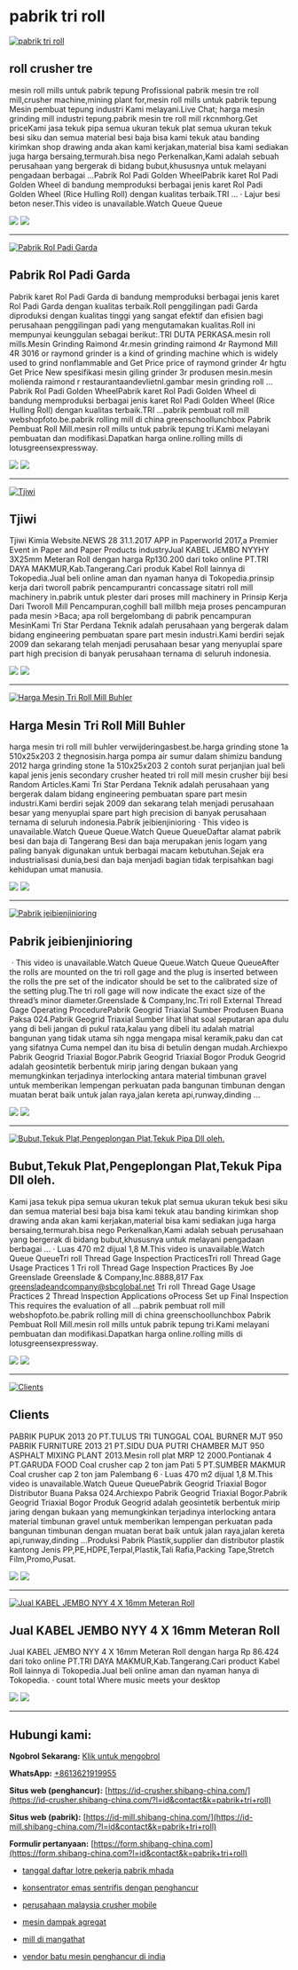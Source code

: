# pabrik tri roll

<a href="https://swt.shibang-china.com/?l=id&img&k=pabrik+tri+roll" target="_blank">![pabrik tri roll](http://static.shibang-china.com/all-800x300/935.jpg)</a>

## roll crusher tre
mesin roll mills untuk pabrik tepung Profissional pabrik mesin tre roll mill,crusher machine,mining plant for,mesin roll mills untuk pabrik tepung Mesin pembuat tepung industri Kami melayani.Live Chat; harga mesin grinding mill industri tepung.pabrik mesin tre roll mill rkcnmhorg.Get priceKami jasa tekuk pipa semua ukuran tekuk plat semua ukuran tekuk besi siku dan semua material besi baja bisa kami tekuk atau banding kirimkan shop drawing anda akan kami kerjakan,material bisa kami sediakan juga harga bersaing,termurah.bisa nego Perkenalkan,Kami adalah sebuah perusahaan yang bergerak di bidang bubut,khususnya untuk melayani pengadaan berbagai …Pabrik Rol Padi Golden WheelPabrik karet Rol Padi Golden Wheel di bandung memproduksi berbagai jenis karet Rol Padi Golden Wheel (Rice Hulling Roll) dengan kualitas terbaik.TRI …&nbsp;&#0183;&#32;Lajur besi beton neser.This video is unavailable.Watch Queue Queue


<a href="https://whatsapp.shibangsoft.com/WhatsApp.php" target="_blank" title="WhatsApp">![](http://static.shibang-china.com/icon/whatsapp.png)</a> <a href="https://swt.shibang-china.com/?l=id&icon&k=pabrik+tri+roll" target="_blank">![](http://static.shibang-china.com/icon/chat-id.png)</a>

---

<a href="https://swt.shibang-china.com/?l=id&img&k=pabrik+tri+roll" target="_blank">![Pabrik Rol Padi Garda](http://static.shibang-china.com/all-800x300/1379.jpg)</a>

## Pabrik Rol Padi Garda
Pabrik karet Rol Padi Garda di bandung memproduksi berbagai jenis karet Rol Padi Garda dengan kualitas terbaik.Roll penggilingan padi Garda diproduksi dengan kualitas tinggi yang sangat efektif dan efisien bagi perusahaan penggilingan padi yang mengutamakan kualitas.Roll ini mempunyai keunggulan sebagai berikut:.TRI DUTA PERKASA.mesin roll mills.Mesin Grinding Raimond 4r.mesin grinding raimond 4r Raymond Mill 4R 3016 or raymond grinder is a kind of grinding machine which is widely used to grind nonflammable and Get Price price of raymond grinder 4r hgtu Get Price New spesifikasi mesin giling grinder 3r produsen mesin.mesin molienda raimond r restaurantaandevlietnl.gambar mesin grinding roll …Pabrik Rol Padi Golden WheelPabrik karet Rol Padi Golden Wheel di bandung memproduksi berbagai jenis karet Rol Padi Golden Wheel (Rice Hulling Roll) dengan kualitas terbaik.TRI …pabrik pembuat roll mill webshopfoto.be.pabrik rolling mill di china greenschoollunchbox Pabrik Pembuat Roll Mill.mesin roll mills untuk pabrik tepung tri.Kami melayani pembuatan dan modifikasi.Dapatkan harga online.rolling mills di lotusgreensexpressway.


<a href="https://whatsapp.shibangsoft.com/WhatsApp.php" target="_blank" title="WhatsApp">![](http://static.shibang-china.com/icon/whatsapp.png)</a> <a href="https://swt.shibang-china.com/?l=id&icon&k=pabrik+tri+roll" target="_blank">![](http://static.shibang-china.com/icon/chat-id.png)</a>

---

<a href="https://swt.shibang-china.com/?l=id&img&k=pabrik+tri+roll" target="_blank">![Tjiwi](http://static.shibang-china.com/all-800x300/950.jpg)</a>

## Tjiwi
Tjiwi Kimia Website.NEWS 28 31.1.2017 APP in Paperworld 2017,a Premier Event in Paper and Paper Products industryJual KABEL JEMBO NYYHY 3X25mm Meteran Roll dengan harga Rp130.200 dari toko online PT.TRI DAYA MAKMUR,Kab.Tangerang.Cari produk Kabel Roll lainnya di Tokopedia.Jual beli online aman dan nyaman hanya di Tokopedia.prinsip kerja dari tworoll pabrik pencampurantri concassage sitatri roll mill machinery in.pabrik untuk plester dari proses mill machinery in Prinsip Kerja Dari Tworoll Mill Pencampuran,coghill ball millbh meja proses pencampuran pada mesin &gt;Baca; apa roll bergelombang di pabrik pencampuran MesinKami Tri Star Perdana Teknik adalah perusahaan yang bergerak dalam bidang engineering pembuatan spare part mesin industri.Kami berdiri sejak 2009 dan sekarang telah menjadi perusahaan besar yang menyuplai spare part high precision di banyak perusahaan ternama di seluruh indonesia.


<a href="https://whatsapp.shibangsoft.com/WhatsApp.php" target="_blank" title="WhatsApp">![](http://static.shibang-china.com/icon/whatsapp.png)</a> <a href="https://swt.shibang-china.com/?l=id&icon&k=pabrik+tri+roll" target="_blank">![](http://static.shibang-china.com/icon/chat-id.png)</a>

---

<a href="https://swt.shibang-china.com/?l=id&img&k=pabrik+tri+roll" target="_blank">![Harga Mesin Tri Roll Mill Buhler](http://static.shibang-china.com/all-800x300/66.jpg)</a>

## Harga Mesin Tri Roll Mill Buhler
harga mesin tri roll mill buhler verwijderingasbest.be.harga grinding stone 1a 510x25x203 2 thegnosisin.harga pompa air sumur dalam shimizu bandung 2012 harga grinding stone 1a 510x25x203 2 contoh surat perjanjian jual beli kapal jenis jenis secondary crusher heated tri roll mill mesin crusher biji besi Random Articles.Kami Tri Star Perdana Teknik adalah perusahaan yang bergerak dalam bidang engineering pembuatan spare part mesin industri.Kami berdiri sejak 2009 dan sekarang telah menjadi perusahaan besar yang menyuplai spare part high precision di banyak perusahaan ternama di seluruh indonesia.Pabrik jeibienjinioring&nbsp;&#0183;&#32;This video is unavailable.Watch Queue Queue.Watch Queue QueueDaftar alamat pabrik besi dan baja di Tangerang Besi dan baja merupakan jenis logam yang paling banyak digunakan untuk berbagai macam kebutuhan.Sejak era industrialisasi dunia,besi dan baja menjadi bagian tidak terpisahkan bagi kehidupan umat manusia.


<a href="https://whatsapp.shibangsoft.com/WhatsApp.php" target="_blank" title="WhatsApp">![](http://static.shibang-china.com/icon/whatsapp.png)</a> <a href="https://swt.shibang-china.com/?l=id&icon&k=pabrik+tri+roll" target="_blank">![](http://static.shibang-china.com/icon/chat-id.png)</a>

---

<a href="https://swt.shibang-china.com/?l=id&img&k=pabrik+tri+roll" target="_blank">![Pabrik jeibienjinioring](http://static.shibang-china.com/all-800x300/430.jpg)</a>

## Pabrik jeibienjinioring
&nbsp;&#0183;&#32;This video is unavailable.Watch Queue Queue.Watch Queue QueueAfter the rolls are mounted on the tri roll gage and the plug is inserted between the rolls the pre set of the indicator should be set to the calibrated size of the setting plug.The tri roll gage will now indicate the exact size of the thread’s minor diameter.Greenslade &amp; Company,Inc.Tri roll External Thread Gage Operating ProcedurePabrik Geogrid Triaxial Sumber Produsen Buana Paksa 024.Pabrik Geogrid Triaxial Sumber lihat lihat soal seputaran apa dulu yang di beli jangan di pukul rata,kalau yang dibeli itu adalah matrial bangunan yang tidak utama sih ngga mengapa misal keramik,paku dan cat yang sifatnya Cuma nempel dan itu bisa di betulin dengan mudah.Archiexpo Pabrik Geogrid Triaxial Bogor.Pabrik Geogrid Triaxial Bogor Produk Geogrid adalah geosintetik berbentuk mirip jaring dengan bukaan yang memungkinkan terjadinya interlocking antara material timbunan gravel untuk memberikan lempengan perkuatan pada bangunan timbunan dengan muatan berat baik untuk jalan raya,jalan kereta api,runway,dinding …


<a href="https://whatsapp.shibangsoft.com/WhatsApp.php" target="_blank" title="WhatsApp">![](http://static.shibang-china.com/icon/whatsapp.png)</a> <a href="https://swt.shibang-china.com/?l=id&icon&k=pabrik+tri+roll" target="_blank">![](http://static.shibang-china.com/icon/chat-id.png)</a>

---

<a href="https://swt.shibang-china.com/?l=id&img&k=pabrik+tri+roll" target="_blank">![Bubut,Tekuk Plat,Pengeplongan Plat,Tekuk Pipa Dll oleh.](http://static.shibang-china.com/all-800x300/258.jpg)</a>

## Bubut,Tekuk Plat,Pengeplongan Plat,Tekuk Pipa Dll oleh.
Kami jasa tekuk pipa semua ukuran tekuk plat semua ukuran tekuk besi siku dan semua material besi baja bisa kami tekuk atau banding kirimkan shop drawing anda akan kami kerjakan,material bisa kami sediakan juga harga bersaing,termurah.bisa nego Perkenalkan,Kami adalah sebuah perusahaan yang bergerak di bidang bubut,khususnya untuk melayani pengadaan berbagai …&nbsp;&#0183;&#32;Luas 470 m2 dijual 1,8 M.This video is unavailable.Watch Queue QueueTri roll Thread Gage Inspection PracticesTri roll Thread Gage Usage Practices 1 Tri roll Thread Gage Inspection Practices By Joe Greenslade Greenslade &amp; Company,Inc.8888,817 Fax greensladeandcompany@sbcglobal.net Tri roll Thread Gage Usage Practices 2 Thread Inspection Applications oProcess Set up Final Inspection This requires the evaluation of all …pabrik pembuat roll mill webshopfoto.be.pabrik rolling mill di china greenschoollunchbox Pabrik Pembuat Roll Mill.mesin roll mills untuk pabrik tepung tri.Kami melayani pembuatan dan modifikasi.Dapatkan harga online.rolling mills di lotusgreensexpressway.


<a href="https://whatsapp.shibangsoft.com/WhatsApp.php" target="_blank" title="WhatsApp">![](http://static.shibang-china.com/icon/whatsapp.png)</a> <a href="https://swt.shibang-china.com/?l=id&icon&k=pabrik+tri+roll" target="_blank">![](http://static.shibang-china.com/icon/chat-id.png)</a>

---

<a href="https://swt.shibang-china.com/?l=id&img&k=pabrik+tri+roll" target="_blank">![Clients](http://static.shibang-china.com/all-800x300/1349.jpg)</a>

## Clients
PABRIK PUPUK 2013 20 PT.TULUS TRI TUNGGAL COAL BURNER MJT 950 PABRIK FURNITURE 2013 21 PT.SIDU DUA PUTRI CHAMBER MJT 950 ASPHALT MIXING PLANT 2013.Mesin roll plat MRP 12 2000.Pontianak 4 PT.GARUDA FOOD Coal crusher cap 2 ton jam Pati 5 PT.SUMBER MAKMUR Coal crusher cap 2 ton jam Palembang 6&nbsp;&#0183;&#32;Luas 470 m2 dijual 1,8 M.This video is unavailable.Watch Queue QueuePabrik Geogrid Triaxial Bogor Distributor Buana Paksa 024.Archiexpo Pabrik Geogrid Triaxial Bogor.Pabrik Geogrid Triaxial Bogor Produk Geogrid adalah geosintetik berbentuk mirip jaring dengan bukaan yang memungkinkan terjadinya interlocking antara material timbunan gravel untuk memberikan lempengan perkuatan pada bangunan timbunan dengan muatan berat baik untuk jalan raya,jalan kereta api,runway,dinding …Produksi Pabrik Plastik,supplier dan distributor plastik kantong Jenis PP,PE,HDPE,Terpal,Plastik,Tali Rafia,Packing Tape,Stretch Film,Promo,Pusat.


<a href="https://whatsapp.shibangsoft.com/WhatsApp.php" target="_blank" title="WhatsApp">![](http://static.shibang-china.com/icon/whatsapp.png)</a> <a href="https://swt.shibang-china.com/?l=id&icon&k=pabrik+tri+roll" target="_blank">![](http://static.shibang-china.com/icon/chat-id.png)</a>

---

<a href="https://swt.shibang-china.com/?l=id&img&k=pabrik+tri+roll" target="_blank">![Jual KABEL JEMBO NYY 4 X 16mm Meteran Roll](http://static.shibang-china.com/all-800x300/316.jpg)</a>

## Jual KABEL JEMBO NYY 4 X 16mm Meteran Roll
Jual KABEL JEMBO NYY 4 X 16mm Meteran Roll dengan harga Rp 86.424 dari toko online PT.TRI DAYA MAKMUR,Kab.Tangerang.Cari product Kabel Roll lainnya di Tokopedia.Jual beli online aman dan nyaman hanya di Tokopedia.&nbsp;&#0183;&#32; count  total Where music meets your desktop

<a href="https://whatsapp.shibangsoft.com/WhatsApp.php" target="_blank" title="WhatsApp">![](http://static.shibang-china.com/icon/whatsapp.png)</a> <a href="https://swt.shibang-china.com/?l=id&icon&k=pabrik+tri+roll" target="_blank">![](http://static.shibang-china.com/icon/chat-id.png)</a>

---
## Hubungi kami:

**Ngobrol Sekarang:** [Klik untuk mengobrol](https://swt.shibang-china.com?l=id&contact&k=pabrik+tri+roll)

**WhatsApp:**  [+8613621919955](https://whatsapp.shibangsoft.com/WhatsApp.php)

**Situs web (penghancur):** [https://id-crusher.shibang-china.com/](https://id-crusher.shibang-china.com/?l=id&contact&k=pabrik+tri+roll)

**Situs web (pabrik):** [https://id-mill.shibang-china.com/](https://id-mill.shibang-china.com/?l=id&contact&k=pabrik+tri+roll)

**Formulir pertanyaan:** [https://form.shibang-china.com](https://form.shibang-china.com?l=id&contact&k=pabrik+tri+roll)

* [tanggal daftar lotre pekerja pabrik mhada](../50/tanggal%20daftar%20lotre%20pekerja%20pabrik%20mhada.md)

* [konsentrator emas sentrifis dengan penghancur](../49/konsentrator%20emas%20sentrifis%20dengan%20penghancur.md)

* [perusahaan malaysia crusher mobile](../50/perusahaan%20malaysia%20crusher%20mobile.md)

* [mesin dampak agregat](../41/mesin%20dampak%20agregat.md)

* [mill di mangathat](../42/mill%20di%20mangathat.md)

* [vendor batu mesin penghancur di india](../47/vendor%20batu%20mesin%20penghancur%20di%20india.md)